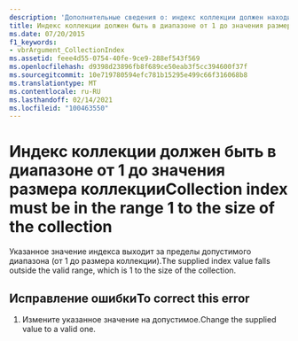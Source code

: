 ```yaml
---
description: 'Дополнительные сведения о: индекс коллекции должен находиться в диапазоне от 1 до размера коллекции'
title: Индекс коллекции должен быть в диапазоне от 1 до значения размера коллекции
ms.date: 07/20/2015
f1_keywords:
- vbrArgument_CollectionIndex
ms.assetid: feee4d55-0754-40fe-9ce9-288ef543f569
ms.openlocfilehash: d9398d23896fb8f689ce50eab3f5cc394600f37f
ms.sourcegitcommit: 10e719780594efc781b15295e499c66f316068b8
ms.translationtype: MT
ms.contentlocale: ru-RU
ms.lasthandoff: 02/14/2021
ms.locfileid: "100463550"
---
```

# <a name="collection-index-must-be-in-the-range-1-to-the-size-of-the-collection"></a><span data-ttu-id="556c1-103">Индекс коллекции должен быть в диапазоне от 1 до значения размера коллекции</span><span class="sxs-lookup"><span data-stu-id="556c1-103">Collection index must be in the range 1 to the size of the collection</span></span>

<span data-ttu-id="556c1-104">Указанное значение индекса выходит за пределы допустимого диапазона (от 1 до размера коллекции).</span><span class="sxs-lookup"><span data-stu-id="556c1-104">The supplied index value falls outside the valid range, which is 1 to the size of the collection.</span></span>  
  
## <a name="to-correct-this-error"></a><span data-ttu-id="556c1-105">Исправление ошибки</span><span class="sxs-lookup"><span data-stu-id="556c1-105">To correct this error</span></span>  
  
1. <span data-ttu-id="556c1-106">Измените указанное значение на допустимое.</span><span class="sxs-lookup"><span data-stu-id="556c1-106">Change the supplied value to a valid one.</span></span>  
